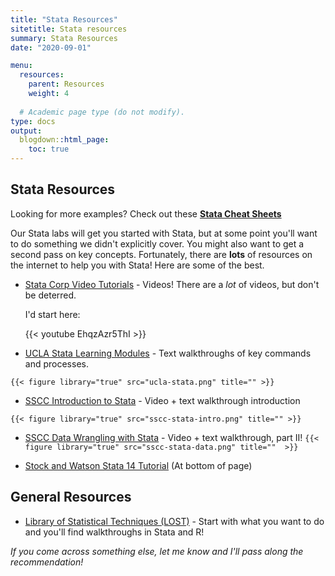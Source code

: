 ```yaml
---
title: "Stata Resources"
sitetitle: Stata resources
summary: Stata Resources
date: "2020-09-01"

menu:
  resources:
    parent: Resources
    weight: 4
  
  # Academic page type (do not modify).
type: docs
output:
  blogdown::html_page:
    toc: true
---
```


## Stata Resources

Looking for more examples? Check out these [**Stata Cheat Sheets**](https://geocenter.github.io/StataTraining/portfolio/01_resource/)



Our Stata labs will get you started with Stata, but at some point you'll want to do something we didn't explicitly cover. You might also want to get a second pass on key concepts. Fortunately, there are **lots** of resources on the internet to help you with Stata! Here are some of the best. 

- [Stata Corp Video Tutorials](https://www.stata.com/links/video-tutorials/) - Videos! There are a _lot_ of videos, but don't be deterred.
  
  I'd start here: 
  
  
  {{< youtube EhqzAzr5ThI >}}

- [UCLA Stata Learning Modules](https://stats.idre.ucla.edu/stata/modules/) - Text walkthroughs of key commands and processes.  

`{{< figure library="true" src="ucla-stata.png" title="" >}}`

- [SSCC Introduction to Stata](https://ssc.wisc.edu/sscc/pubs/intro_stata/intro_stata1.htm) - Video + text walkthrough introduction

`{{< figure library="true" src="sscc-stata-intro.png" title="" >}}`

- [SSCC Data Wrangling with Stata](https://ssc.wisc.edu/sscc/pubs/dws/data_wrangling_stata1.htm) - Video + text walkthrough, part II! 
`{{< figure library="true" src="sscc-stata-data.png" title=""  >}}`

- [Stock and Watson Stata 14 Tutorial](https://www.princeton.edu/~mwatson/Stock-Watson_4E/Stock-Watson-Resources-4e.html) (At bottom of page)


## General Resources

- [Library of Statistical Techniques (LOST)](https://lost-stats.github.io/)	 - Start with what you want to do and you'll find walkthroughs in Stata and R! 


_If you come across something else, let me know and I'll pass along the recommendation!_

